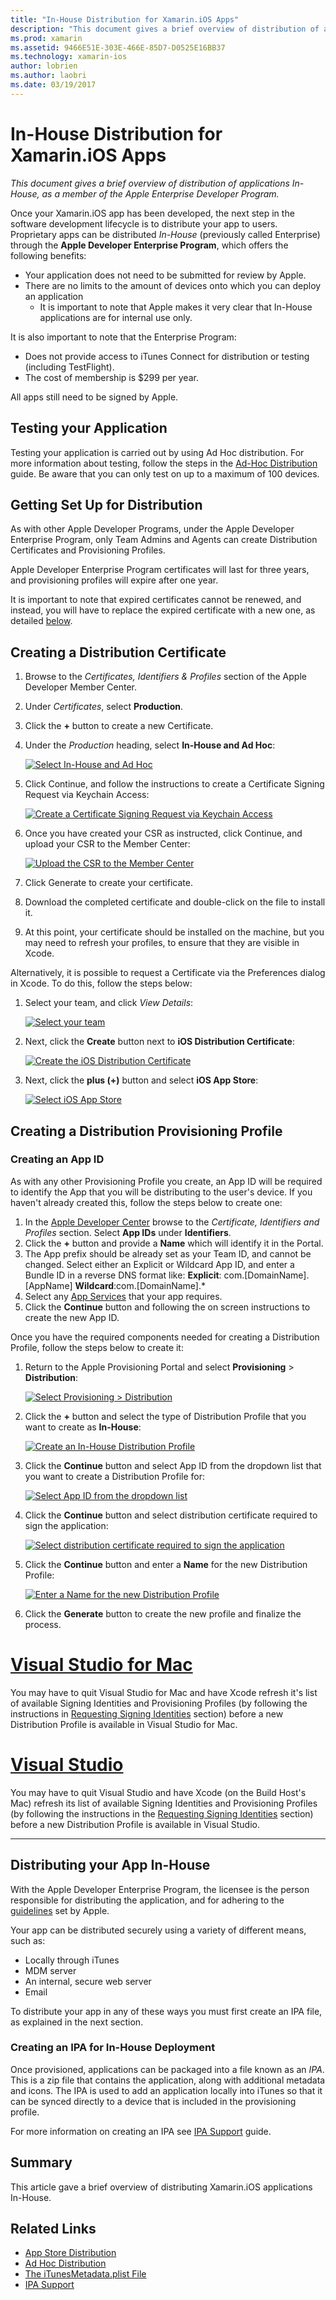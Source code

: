 ```yaml
---
title: "In-House Distribution for Xamarin.iOS Apps"
description: "This document gives a brief overview of distribution of applications In-House, as a member of the Apple Enterprise Developer Program."
ms.prod: xamarin
ms.assetid: 9466E51E-303E-466E-85D7-D0525E16BB37
ms.technology: xamarin-ios
author: lobrien
ms.author: laobri
ms.date: 03/19/2017
---
```


# In-House Distribution for Xamarin.iOS Apps

_This document gives a brief overview of distribution of applications In-House, as a member of the Apple Enterprise Developer Program._

Once your Xamarin.iOS app has been developed, the next step in the software development lifecycle is to distribute your app to users. Proprietary apps can be distributed *In-House* (previously called Enterprise) through the **Apple Developer Enterprise Program**, which offers the following benefits:

- Your application does not need to be submitted for review by Apple.
- There are no limits to the amount of devices onto which you can deploy an application
  - It is important to note that Apple makes it very clear that In-House applications are for internal use only.

It is also important to note that the Enterprise Program:

- Does not provide access to iTunes Connect for distribution or testing (including TestFlight).
- The cost of membership is $299 per year.

All apps still need to be signed by Apple.

<a name="testing" />

## Testing your Application

Testing your application is carried out by using Ad Hoc distribution. For more information about testing, follow the steps in the [Ad-Hoc Distribution](~/ios/deploy-test/app-distribution/ad-hoc-distribution.md) guide. Be aware that you can only test on up to a maximum of 100 devices.

<a name="setup" />

## Getting Set Up for Distribution

As with other Apple Developer Programs, under the Apple Developer Enterprise Program, only Team Admins and Agents can create Distribution Certificates and Provisioning Profiles.

Apple Developer Enterprise Program certificates will last for three years, and provisioning profiles will expire after one year.

It is important to note that expired certificates cannot be renewed, and instead, you will have to replace the expired certificate with a new one, as detailed [below](#certificate).

<a name="certificate" />

## Creating a Distribution Certificate

1. Browse to the *Certificates, Identifiers & Profiles* section of the Apple Developer Member Center.
2. Under *Certificates*, select **Production**.
3. Click the **+** button to create a new Certificate.
4. Under the *Production* heading, select **In-House and Ad Hoc**:

   [![](in-house-distribution-images/createcertmanually01.png "Select In-House and Ad Hoc")](in-house-distribution-images/createcertmanually01.png#lightbox)

5. Click Continue, and follow the instructions to create a Certificate Signing Request via Keychain Access:

   [![](in-house-distribution-images/createcertmanually02.png "Create a Certificate Signing Request via Keychain Access")](in-house-distribution-images/createcertmanually02.png#lightbox)

6. Once you have created your CSR as instructed, click Continue, and upload your CSR to the Member Center:

   [![](in-house-distribution-images/createcertmanually03.png "Upload the CSR to the Member Center")](in-house-distribution-images/createcertmanually03.png#lightbox)

7. Click Generate to create your certificate.
8. Download the completed certificate and double-click on the file to install it.
9. At this point, your certificate should be installed on the machine, but you may need to refresh your profiles, to ensure that they are visible in Xcode.

Alternatively, it is possible to request a Certificate via the Preferences dialog in Xcode. To do this, follow the steps below:

1. Select your team, and click *View Details*:

   [![](in-house-distribution-images/selectteam.png "Select your team")](in-house-distribution-images/selectteam.png#lightbox)

2. Next, click the **Create** button next to **iOS Distribution Certificate**:

   [![](in-house-distribution-images/selectcert.png "Create the iOS Distribution Certificate")](in-house-distribution-images/selectcert.png#lightbox)

3. Next, click the **plus (+)** button and select **iOS App Store**:

   [![](in-house-distribution-images/selectcert.png "Select iOS App Store")](in-house-distribution-images/selectcert.png#lightbox)

<a name="profile" />

## Creating a Distribution Provisioning Profile

<a name="appid" />

### Creating an App ID

As with any other Provisioning Profile you create, an App ID will be required to identify the App that you will be distributing to the user's device. If you haven't already created this, follow the steps below to create one:


1. In the [Apple Developer Center](https://developer.apple.com/account/overview.action) browse to the *Certificate, Identifiers and Profiles* section. Select **App IDs** under **Identifiers**.
2. Click the **+** button and provide a **Name** which will identify it in the Portal.
3. The App prefix should be already set as your Team ID, and cannot be changed. Select either an Explicit or Wildcard App ID, and enter a Bundle ID in a reverse DNS format like: **Explicit**: com.[DomainName].[AppName] **Wildcard**:com.[DomainName].*
4. Select any [App Services](~/ios/get-started/installation/device-provisioning/index.md#provisioning-for-application-services) that your app requires.
5. Click the **Continue** button and following the on screen instructions to create the new App ID.

Once you have the required components needed for creating a Distribution Profile, follow the steps below to create it:

1. Return to the Apple Provisioning Portal and select **Provisioning** > **Distribution**:

   [![](in-house-distribution-images/distribute01.png "Select Provisioning > Distribution")](in-house-distribution-images/distribute01.png#lightbox)

2. Click the **+** button and select the type of Distribution Profile that you want to create as **In-House**:

   [![](in-house-distribution-images/distribute02.png "Create an In-House Distribution Profile")](in-house-distribution-images/distribute02.png#lightbox)

3. Click the **Continue** button and select App ID from the dropdown list that you want to create a Distribution Profile for:

   [![](in-house-distribution-images/distribute03.png "Select App ID from the dropdown list")](in-house-distribution-images/distribute03.png#lightbox)

4. Click the **Continue** button and select distribution certificate required to sign the application:

   [![](in-house-distribution-images/distribute04.png "Select distribution certificate required to sign the application")](in-house-distribution-images/distribute04.png#lightbox)

5. Click the **Continue** button and enter a **Name** for the new Distribution Profile:

   [![](in-house-distribution-images/distribute06.png "Enter a Name for the new Distribution Profile")](in-house-distribution-images/distribute06.png#lightbox)

6. Click the **Generate** button to create the new profile and finalize the process.

# [Visual Studio for Mac](#tab/macos)

 You may have to quit Visual Studio for Mac and have Xcode refresh it's list of available Signing Identities and Provisioning Profiles (by following the instructions in [Requesting Signing Identities](~/ios/get-started/installation/device-provisioning/manual-provisioning.md#download) section) before a new Distribution Profile is available in Visual Studio for Mac.

# [Visual Studio](#tab/windows)

You may have to quit Visual Studio and have Xcode (on the Build Host's Mac) refresh its list of available Signing Identities and Provisioning Profiles (by following the instructions in the [Requesting Signing Identities](~/ios/get-started/installation/device-provisioning/manual-provisioning.md#download) section) before a new Distribution Profile is available in Visual Studio.

-----

<a name="inhouse" />

## Distributing your App In-House

With the Apple Developer Enterprise Program, the licensee is the person responsible for distributing the application, and for adhering to the [guidelines](http://adcdownload.apple.com/Documentation/License_Agreements__Apple_Developer_Enterprise_Program/Apple_Developer_Program_Enterprise_Agreement_20150608.pdf) set by Apple.

Your app can be distributed securely using a variety of different means, such as:

- Locally through iTunes
- MDM server
- An internal, secure web server
- Email

To distribute your app in any of these ways you must first create an IPA file, as explained in the next section.


### Creating an IPA for In-House Deployment

Once provisioned, applications can be packaged into a file known as an *IPA*. This is a zip file that contains the application, along with additional metadata and icons. The IPA is used to add an application locally into iTunes so that it can be synced directly to a device that is included in the provisioning profile.

For more information on creating an IPA see [IPA Support](~/ios/deploy-test/app-distribution/ipa-support.md) guide.


## Summary

This article gave a brief overview of distributing Xamarin.iOS applications In-House.

## Related Links

- [App Store Distribution](~/ios/deploy-test/app-distribution/app-store-distribution/index.md)
- [Ad Hoc Distribution](~/ios/deploy-test/app-distribution/ad-hoc-distribution.md)
- [The iTunesMetadata.plist File](~/ios/deploy-test/app-distribution/itunesmetadata.md)
- [IPA Support](~/ios/deploy-test/app-distribution/ipa-support.md)
